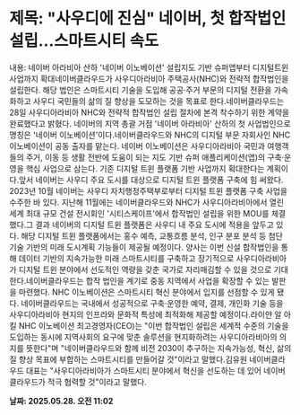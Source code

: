 # **제목: "사우디에 진심" 네이버, 첫 합작법인 설립…스마트시티 속도**

  내용: 네이버 아라비아 산하 '네이버 이노베이션' 설립지도 기반 슈퍼앱부터 디지털트윈 사업까지 확대네이버클라우드가 사우디아라비아 주택공사(NHC)와 전략적 합작법인을 설립한다. 해당 법인은 스마트시티 기술을 도입해 공공·주거 부문의 디지털 전환을 가속화하고 사우디 국민들의 삶의 질 향상을 도모하는 것을 목표로 한다.네이버클라우드는 28일 사우디아라비아 NHC와 전략적 합작법인 설립 절차에 본격 착수하기 위한 계약을 완료했다고 밝혔다. 네이버의 지역 총괄 거점 '네이버 아라비아' 산하의 첫 사업법인으로 명칭은 '네이버 이노베이션'이다.네이버클라우드와 NHC의 디지털 부문 자회사인 NHC 이노베이션이 공동 출자를 맡는다. 네이버 이노베이션은 사우디아라비아 국민과 여행객들의 주거, 이동 등 생활 전반에 도움이 되는 지도 기반 슈퍼 애플리케이션(앱)의 구축·운영을 핵심 사업으로 삼는다. 기존 디지털 트윈 플랫폼 기반 사업까지 확대한다는 계획이다.앞서 네이버는 사우디 주요 도시를 대상으로 디지털 트윈 플랫폼 구축에 힘 써왔다. 2023년 10월 네이버는 사우디 자치행정주택부로부터 디지털 트윈 플랫폼 구축 사업을 수주한 바 있다. 지난해 11월에는 네이버클라우드와 NHC가 사우디아라비아에서 열린 세계 최대 규모 건설 전시회인 '시티스케이프'에서 합작법인 설립을 위한 MOU를 체결했다.그 결과 네이버의 디지털 트윈 플랫폼은 사우디 내 주요 도시에 적용을 앞두고 있다. 해당 디지털 트윈 플랫폼에서는 홍수 예측, 교통흐름 분석, 인구 분포 분석 등 첨단 기술 기반의 미래 도시계획 기능들이 제공될 예정이다. 양사는 이번 신설 합작법인을 통해 데이터 기반의 지속가능한 미래 스마트시티를 구축하고 장기적으로 사우디아라비아가 디지털 트윈 분야에서 선도적인 역량을 갖춘 국가로 자리매김할 수 있을 것으로 기대한다.네이버클라우드는 합작 법인을 계기로 중동 지역에서 사업을 확장할 수 있는 발판을 마련했다. NHC 이노베이션은 스마트시티 혁신 분야에서 입지를 선점할 수 있게 됐다. 네이버클라우드는 국내에서 성공적으로 구축·운영한 예약, 결제, 개인화 기술 등을 사우디아라비아 현지의 인프라와 문화적 특성에 최적화해 제공할 예정이다.라이얀 알 아킬 NHC 이노베이션 최고경영자(CEO)는 "이번 합작법인 설립은 세계적 수준의 기술을 도입하는 동시에 지역사회의 요구에 맞춘 솔루션을 현지화하려는 사우디아라비아의 의지를 뜻한다"며 "네이버클라우드와 함께 비전 2030이 추구하는 지속가능성, 혁신, 삶의 질 향상 목표에 부합하는 스마트시티를 만들어갈 것"이라고 말했다.김유원 네이버클라우드 대표는 "사우디아라비아가 스마트시티 분야에서 혁신을 선도하는 데 있어 네이버클라우드가 적극 협력할 것"이라고 말했다.

  **날짜: 2025.05.28. 오전 11:02**